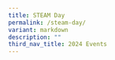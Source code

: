 ```yaml
---
title: STEAM Day
permalink: /steam-day/
variant: markdown
description: ""
third_nav_title: 2024 Events
---
```

